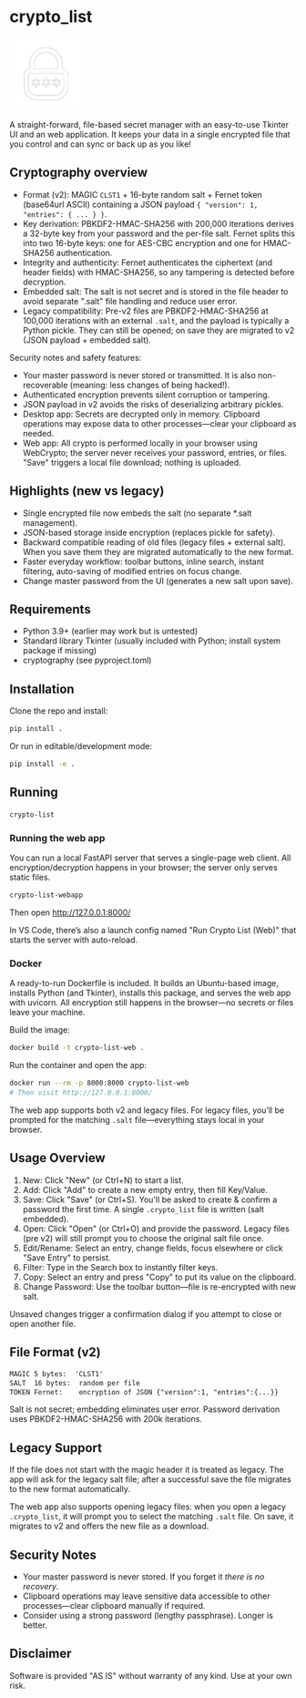 # crypto_list

<img src="https://github.com/pboechat/crypto_list/blob/master/crypto_list/images/logo.png" alt="crypto_list" height="128px"></img>

A straight-forward, file-based secret manager with an easy-to-use Tkinter UI and an web application. It keeps your data in a single encrypted file that you control and can sync or back up as you like!

## Cryptography overview

- Format (v2): MAGIC `CLST1` + 16-byte random salt + Fernet token (base64url ASCII) containing a JSON payload `{ "version": 1, "entries": { ... } }`.
- Key derivation: PBKDF2-HMAC-SHA256 with 200,000 iterations derives a 32-byte key from your password and the per-file salt. Fernet splits this into two 16-byte keys: one for AES-CBC encryption and one for HMAC-SHA256 authentication.
- Integrity and authenticity: Fernet authenticates the ciphertext (and header fields) with HMAC-SHA256, so any tampering is detected before decryption.
- Embedded salt: The salt is not secret and is stored in the file header to avoid separate ".salt" file handling and reduce user error.
- Legacy compatibility: Pre-v2 files are PBKDF2-HMAC-SHA256 at 100,000 iterations with an external `.salt`, and the payload is typically a Python pickle. They can still be opened; on save they are migrated to v2 (JSON payload + embedded salt).

Security notes and safety features:
- Your master password is never stored or transmitted. It is also non-recoverable (meaning: less changes of being hacked!).
- Authenticated encryption prevents silent corruption or tampering.
- JSON payload in v2 avoids the risks of deserializing arbitrary pickles.
- Desktop app: Secrets are decrypted only in memory. Clipboard operations may expose data to other processes—clear your clipboard as needed.
- Web app: All crypto is performed locally in your browser using WebCrypto; the server never receives your password, entries, or files. "Save" triggers a local file download; nothing is uploaded.

## Highlights (new vs legacy)

- Single encrypted file now embeds the salt (no separate *.salt management).
- JSON-based storage inside encryption (replaces pickle for safety).
- Backward compatible reading of old files (legacy files + external salt). When you save them they are migrated automatically to the new format.
- Faster everyday workflow: toolbar buttons, inline search, instant filtering, auto-saving of modified entries on focus change.
- Change master password from the UI (generates a new salt upon save).

## Requirements

- Python 3.9+ (earlier may work but is untested)
- Standard library Tkinter (usually included with Python; install system package if missing)
- cryptography (see pyproject.toml)

## Installation

Clone the repo and install:

```bash
pip install .
```

Or run in editable/development mode:

```bash
pip install -e .
```

## Running

```bash
crypto-list
```

### Running the web app

You can run a local FastAPI server that serves a single-page web client. All encryption/decryption happens in your browser; the server only serves static files.

```bash
crypto-list-webapp
```

Then open http://127.0.0.1:8000/

In VS Code, there’s also a launch config named "Run Crypto List (Web)" that starts the server with auto-reload.

### Docker

A ready-to-run Dockerfile is included. It builds an Ubuntu-based image, installs Python (and Tkinter), installs this package, and serves the web app with uvicorn. All encryption still happens in the browser—no secrets or files leave your machine.

Build the image:

```bash
docker build -t crypto-list-web .
```

Run the container and open the app:

```bash
docker run --rm -p 8000:8000 crypto-list-web
# Then visit http://127.0.0.1:8000/
```

The web app supports both v2 and legacy files. For legacy files, you’ll be prompted for the matching `.salt` file—everything stays local in your browser.

## Usage Overview

1. New: Click "New" (or Ctrl+N) to start a list.
2. Add: Click "Add" to create a new empty entry, then fill Key/Value.
3. Save: Click "Save" (or Ctrl+S). You'll be asked to create & confirm a password the first time. A single `.crypto_list` file is written (salt embedded).
4. Open: Click "Open" (or Ctrl+O) and provide the password. Legacy files (pre v2) will still prompt you to choose the original salt file once.
5. Edit/Rename: Select an entry, change fields, focus elsewhere or click "Save Entry" to persist.
6. Filter: Type in the Search box to instantly filter keys.
7. Copy: Select an entry and press "Copy" to put its value on the clipboard.
8. Change Password: Use the toolbar button—file is re-encrypted with new salt.

Unsaved changes trigger a confirmation dialog if you attempt to close or open another file.

## File Format (v2)

```
MAGIC 5 bytes:  'CLST1'
SALT  16 bytes:  random per file
TOKEN Fernet:    encryption of JSON {"version":1, "entries":{...}}
```

Salt is not secret; embedding eliminates user error. Password derivation uses PBKDF2-HMAC-SHA256 with 200k iterations.

## Legacy Support

If the file does not start with the magic header it is treated as legacy. The app will ask for the legacy salt file; after a successful save the file migrates to the new format automatically.

The web app also supports opening legacy files: when you open a legacy `.crypto_list`, it will prompt you to select the matching `.salt` file. On save, it migrates to v2 and offers the new file as a download.

## Security Notes

- Your master password is never stored. If you forget it *there is no recovery*.
- Clipboard operations may leave sensitive data accessible to other processes—clear clipboard manually if required.
- Consider using a strong password (lengthy passphrase). Longer is better.

## Disclaimer

Software is provided "AS IS" without warranty of any kind. Use at your own risk.

